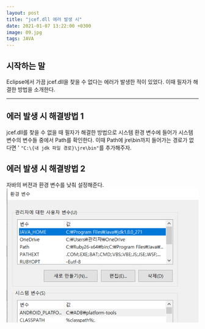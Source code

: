 ```yaml
---
layout: post
title: "jcef.dll 에러 발생 시"
date: 2021-01-07 13:22:00 +0300
image: 09.jpg
tags: JAVA
---
```


## 시작하는 말  

 Eclipse에서 가끔 jcef.dll을 찾을 수 없다는 에러가 발생한 적이 있었다. 이때 필자가 해결한 방법을 소개한다.

***

## 에러 발생 시 해결방법 1  

 jcef.dll를 찾을 수 없을 때 필자가 해결한 방법으로
 시스템 환경 변수에 들어가 시스템 변수의 변수들 중에서 Path를 확인한다. 이때 Path에 jre\bin까지 들어가는 경로가 없다면 ' ` "C:\{내 jdk 파일 경로}\jre\bin" `를 추가해주자.


## 에러 발생 시 해결방법 2  

 자바의 버젼과 환경 변수를 낮춰 설정해준다.
![java config](/images/verjava.png)  

